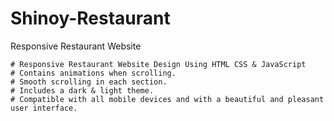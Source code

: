 # Shinoy-Restaurant

Responsive Restaurant Website

    # Responsive Restaurant Website Design Using HTML CSS & JavaScript
    # Contains animations when scrolling.
    # Smooth scrolling in each section.
    # Includes a dark & light theme.
    # Compatible with all mobile devices and with a beautiful and pleasant user interface.
